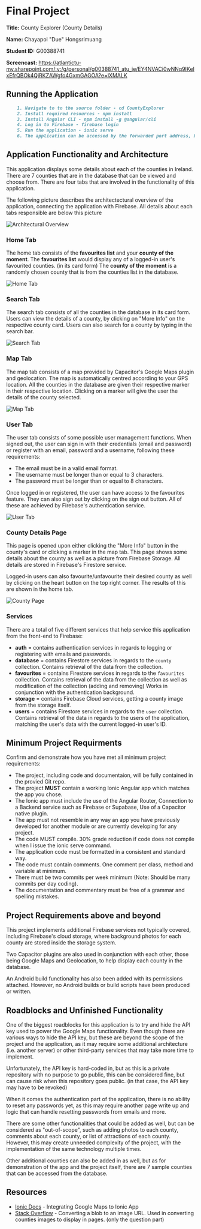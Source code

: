 # Final Project

**Title:** County Explorer (County Details)

**Name:** Chayapol "Due" Hongsrimuang

**Student ID:** G00388741

**Screencast:** https://atlantictu-my.sharepoint.com/:v:/g/personal/g00388741_atu_ie/EY4NVACi0wNNq9IKeIxEfrQBOk4QjRKZAWgfo4GxmGAGOA?e=lXMALK

## Running the Application

```MARKDOWN
    1. Navigate to to the source folder - cd CountyExplorer
    2. Install required resources - npm install
    3. Install Angular CLI - npm install -g @angular/cli
    4. Log in to Firebase - firebase login
    5. Run the application - ionic serve
    6. The application can be accessed by the forwarded port address, both in phone's browser or main desktop browser.
```

## Application Functionality and Architecture

This application displays some details about each of the counties in Ireland. There are 7 counties that are in the database that can be viewed and choose from. There are four tabs that are involved in the functionality of this application.

The following picture describes the architectectural overview of the application, connecting the application with Firebase. All details about each tabs responsible are below this picture

![Architectural Overview](screenshots/diagram.png)

### Home Tab
The home tab consists of the **favourites list** and your **county of the moment**. The **favourites list** would display any of a logged-in user's favourited counties. (in its card form) The **county of the moment** is a randomly chosen county that is from the counties list in the database.

![Home Tab](screenshots/tab-home.png)

### Search Tab
The search tab consists of all the counties in the database in its card form. Users can view the details of a county, by clicking on "More Info" on the respective county card. Users can also search for a county by typing in the search bar.

![Search Tab](screenshots/tab-search.png)

### Map Tab
The map tab consists of a map provided by Capacitor's Google Maps plugin and geolocation. The map is automatically centred according to your GPS location. All the counties in the database are given their respective marker in their respective location. Clicking on a marker will give the user the details of the county selected.

![Map Tab](screenshots/tab-map.png)

### User Tab
The user tab consists of some possible user management functions. When signed out, the user can sign in with their credentials (email and password) or register with an email, password and a username, following these requirements:
* The email must be in a valid email format. 
* The username must be longer than or equal to 3 characters.
* The password must be longer than or equal to 8 characters.

Once logged in or registered, the user can have access to the favourites feature. They can also sign out by clicking on the sign out button. All of these are achieved by Firebase's authentication service.

![User Tab](screenshots/tab-user.png)

### County Details Page
This page is opened upon either clicking the "More Info" button in the county's card or clicking a marker in the map tab. This page shows some details about the county as well as a picture from Firebase Storage. All details are stored in Firebase's Firestore service.

Logged-in users can also favourite/unfavourite their desired county as well by clicking on the heart button on the top right corner. The results of this are shown in the home tab.

![County Page](screenshots/county-details.png)

### Services
There are a total of five different services that help service this application from the front-end to Firebase:
* **auth** = contains authentication services in regards to logging or registering with emails and passwords.
* **database** = contains Firestore services in regards to the ```county``` collection. Contains retrieval of the data from the collection.
* **favourites** = contains Firestore services in regards to the ```favourites``` collection. Contains retrieval of the data from the collection as well as modification of the collection (adding and removing) Works in conjunction with the authentication background.
* **storage** = contains Firebase Cloud services, getting a county image from the storage itself.
* **users** = contains Firestore services in regards to the ```user``` collection. Contains retrieval of the data in regards to the users of the application, matching the user's data with the current logged-in user's ID.

## Minimum Project Requirments

Confirm and demonstrate how you have met all minimum project requirements:

* The project, including code and documentaion, will be fully contained in the provied Git repo.
* The project **MUST** contain a working Ionic Angular app which matches the app you chose.
* The Ionic app must include the use of the Angular Router, Connection to a Backend service such as Firebase or Supabase, Use of a Capacitor native plugin.
* The app must not resemble in any way an app you have previously developed for another module or are currently developing for any project. 
* The code MUST compile. 30% grade reduction if code does not compile when I issue the ionic serve command. 
* The application code must be formatted in a consistent and standard way.
* The code must contain comments. One comment per class, method and variable at minimum.
* There must be two commits per week minimum (Note: Should be many commits per day coding).
* The documentation and commentary must be free of a grammar and spelling mistakes.

## Project Requirements above and beyond

This project implements additional Firebase services not typically covered, including Firebase's cloud storage, where background photos for each county are stored inside the storage system. 

Two Capacitor plugins are also used in conjunction with each other, those being Google Maps and Geolocation, to help display each county in the database. 

An Android build functionality has also been added with its permissions attached. However, no Android builds or build scripts have been produced or written.

## Roadblocks and Unfinished Functionality

One of the biggest roadblocks for this application is to try and hide the API key used to power the Google Maps functionality. Even though there are various ways to hide the API key, but these are beyond the scope of the project and the application, as it may require some additional architecture (i.e. another server) or other third-party services that may take more time to implement. 

Unfortunately, the API key is hard-coded in, but as this is a private repository with no purpose to go public, this can be considered fine, but can cause risk when this repository goes public. (in that case, the API key may have to be revoked)

When it comes the authentication part of the application, there is no ability to reset any passwords yet, as this may require another page write up and logic that can handle resetting passwords from emails and more.

There are some other functionalities that could be added as well, but can be considered as "out-of-scope", such as adding photos to each county, comments about each county, or list of attractions of each county. However, this may create unneeded complexity of the project, with the implementation of the same technology multiple times.

Other additional counties can also be added in as well, but as for demonstration of the app and the project itself, there are 7 sample counties that can be accessed from the database.

## Resources

* [Ionic Docs](https://ionicframework.com/docs/ja/v6/native/google-maps) - Integrating Google Maps to Ionic App
* [Stack Overflow](https://stackoverflow.com/questions/23150333/html5-javascript-dataurl-to-blob-blob-to-dataurl) - Converting a blob to an image URL. Used in converting counties images to display in pages. (only the question part)

